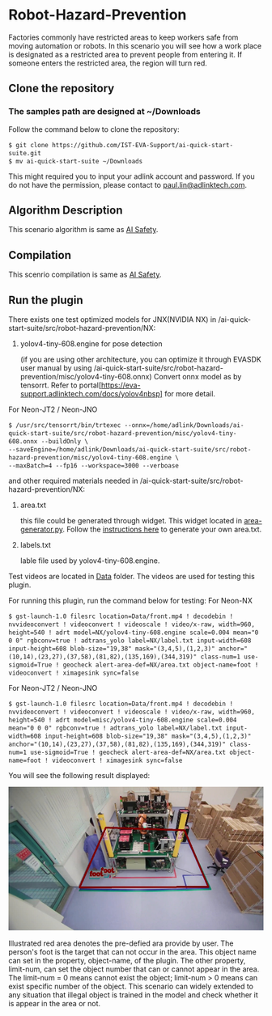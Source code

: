 # Robot-Hazard-Prevention

Factories commonly have restricted areas to keep workers safe from moving automation or robots. In this scenario you will see how a work place is designated as a restricted area to prevent people from entering it. If someone enters the restricted area, the region will turn red.

## Clone the repository
### The samples path are designed at ~/Downloads

Follow the command below to clone the repository:

```
$ git clone https://github.com/IST-EVA-Support/ai-quick-start-suite.git
$ mv ai-quick-start-suite ~/Downloads
```

This might required you to input your adlink account and password. If you do not have the permission, please contact to paul.lin@adlinktech.com.

## Algorithm Description

This scenario algorithm is same as [AI Safety](../ai-safety).

## Compilation

This scenrio compilation is same as [AI Safety](../ai-safety).

## Run the plugin

There exists one test optimized models for JNX(NVIDIA NX) in /ai-quick-start-suite/src/robot-hazard-prevention/NX:

1. yolov4-tiny-608.engine for pose detection

   (if you are using other architecture, you can optimize it through EVASDK user manual by using /ai-quick-start-suite/src/robot-hazard-prevention/misc/yolov4-tiny-608.onnx)
   Convert onnx model as by tensorrt. Refer to portal[https://eva-support.adlinktech.com/docs/yolov4nbsp] for more detail.

For Neon-JT2 / Neon-JNO
```
$ /usr/src/tensorrt/bin/trtexec --onnx=/home/adlink/Downloads/ai-quick-start-suite/src/robot-hazard-prevention/misc/yolov4-tiny-608.onnx --buildOnly \
--saveEngine=/home/adlink/Downloads/ai-quick-start-suite/src/robot-hazard-prevention/misc/yolov4-tiny-608.engine \
--maxBatch=4 --fp16 --workspace=3000 --verboase
``` 


and other required materials needed in /ai-quick-start-suite/src/robot-hazard-prevention/NX:

1. area.txt 

   this file could be generated through widget. This widget located in [area-generator.py](../../widgets/area-generator.py). Follow the [instructions here](../../widgets/readme.md) to generate your own area.txt.

2. labels.txt

   lable file used by yolov4-tiny-608.engine.

Test videos are located in [Data](./Data) folder. The videos are used for testing this plugin.

For running this plugin, run the command below for testing:
For Neon-NX
```
$ gst-launch-1.0 filesrc location=Data/front.mp4 ! decodebin ! nvvideoconvert ! videoconvert ! videoscale ! video/x-raw, width=960, height=540 ! adrt model=NX/yolov4-tiny-608.engine scale=0.004 mean="0 0 0" rgbconv=true ! adtrans_yolo label=NX/label.txt input-width=608 input-height=608 blob-size="19,38" mask="(3,4,5),(1,2,3)" anchor="(10,14),(23,27),(37,58),(81,82),(135,169),(344,319)" class-num=1 use-sigmoid=True ! geocheck alert-area-def=NX/area.txt object-name=foot ! videoconvert ! ximagesink sync=false
```

For Neon-JT2 / Neon-JNO
```
$ gst-launch-1.0 filesrc location=Data/front.mp4 ! decodebin ! nvvideoconvert ! videoconvert ! videoscale ! video/x-raw, width=960, height=540 ! adrt model=misc/yolov4-tiny-608.engine scale=0.004 mean="0 0 0" rgbconv=true ! adtrans_yolo label=NX/label.txt input-width=608 input-height=608 blob-size="19,38" mask="(3,4,5),(1,2,3)" anchor="(10,14),(23,27),(37,58),(81,82),(135,169),(344,319)" class-num=1 use-sigmoid=True ! geocheck alert-area-def=NX/area.txt object-name=foot ! videoconvert ! ximagesink sync=false
```

You will see the following result displayed:

![displayed screen](../../resources/geofencing-event.jpg)

Illustrated red area denotes the pre-defied ara provide by user. The person's foot is the target that can not occur in the area. This object name can set in the property, object-name, of the plugin. The other property, limit-num, can set the object number that can or cannot appear in the area. The limit-num = 0 means cannot exist the object; limit-num > 0 means can exist specific number of the object. This scenario can widely extended to any situation that illegal object is trained in the model and check whether it is appear in the area or not.

